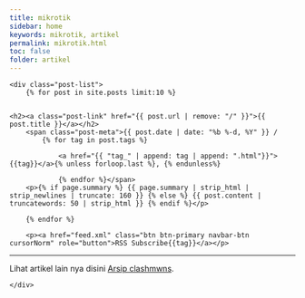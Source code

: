 ```yaml
---
title: mikrotik
sidebar: home
keywords: mikrotik, artikel
permalink: mikrotik.html
toc: false
folder: artikel
---
```

<div class="home">

    <div class="post-list">
        {% for post in site.posts limit:10 %}


    <h2><a class="post-link" href="{{ post.url | remove: "/" }}">{{ post.title }}</a></h2>
        <span class="post-meta">{{ post.date | date: "%b %-d, %Y" }} /
            {% for tag in post.tags %}

                <a href="{{ "tag_" | append: tag | append: ".html"}}">{{tag}}</a>{% unless forloop.last %}, {% endunless%}

                {% endfor %}</span>
        <p>{% if page.summary %} {{ page.summary | strip_html | strip_newlines | truncate: 160 }} {% else %} {{ post.content | truncatewords: 50 | strip_html }} {% endif %}</p>

        {% endfor %}

        <p><a href="feed.xml" class="btn btn-primary navbar-btn cursorNorm" role="button">RSS Subscribe{{tag}}</a></p>

<hr />
        <p>Lihat artikel lain nya disini <a href="arsip_clashmwns.html">Arsip clashmwns</a>. </p>

    </div>
</div>
